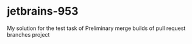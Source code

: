 # jetbrains-953
My solution for the test task of Preliminary merge builds of pull request branches project
